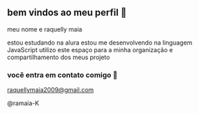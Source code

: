 ## bem vindos ao meu perfil 💙

meu nome e raquelly maia

estou estudando na alura 
estou me desenvolvendo na linguagem JavaScript
utilizo este espaço para a minha organização e compartilhamento dos meus projeto

### você entra em contato comigo 💙

raquellymaia2009@gmail.com

@ramaia-K

